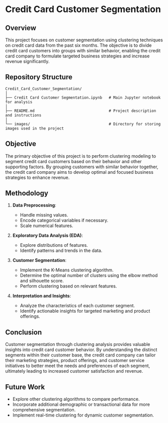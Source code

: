 # Credit Card Customer Segmentation

## Overview
This project focuses on customer segmentation using clustering techniques on credit card data from the past six months. The objective is to divide credit card customers into groups with similar behavior, enabling the credit card company to formulate targeted business strategies and increase revenue significantly.

## Repository Structure

```
Credit_Card_Customer_Segmentation/
│
├── Credit Card Customer Segmentation.ipynb   # Main Jupyter notebook for analysis
│
├── README.md                                 # Project description and instructions
│
└── images/                                   # Directory for storing images used in the project
```

## Objective
The primary objective of this project is to perform clustering modeling to segment credit card customers based on their behavior and other supporting factors. By grouping customers with similar behavior together, the credit card company aims to develop optimal and focused business strategies to enhance revenue.

## Methodology
1. **Data Preprocessing**:
   - Handle missing values.
   - Encode categorical variables if necessary.
   - Scale numerical features.

2. **Exploratory Data Analysis (EDA)**:
   - Explore distributions of features.
   - Identify patterns and trends in the data.

3. **Customer Segmentation**:
   - Implement the K-Means clustering algorithm.
   - Determine the optimal number of clusters using the elbow method and silhouette score.
   - Perform clustering based on relevant features.

4. **Interpretation and Insights**:
   - Analyze the characteristics of each customer segment.
   - Identify actionable insights for targeted marketing and product offerings.

## Conclusion
Customer segmentation through clustering analysis provides valuable insights into credit card customer behavior. By understanding the distinct segments within their customer base, the credit card company can tailor their marketing strategies, product offerings, and customer service initiatives to better meet the needs and preferences of each segment, ultimately leading to increased customer satisfaction and revenue.

## Future Work
- Explore other clustering algorithms to compare performance.
- Incorporate additional demographic or transactional data for more comprehensive segmentation.
- Implement real-time clustering for dynamic customer segmentation.
